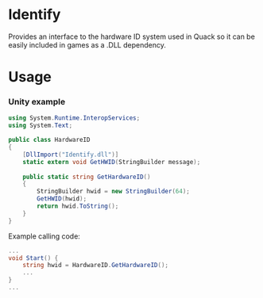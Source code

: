 # Identify
Provides an interface to the hardware ID system used in Quack so it can be easily included in games as a .DLL dependency.    

# Usage
### Unity example
```csharp
using System.Runtime.InteropServices;
using System.Text;

public class HardwareID
{
    [DllImport("Identify.dll")]
    static extern void GetHWID(StringBuilder message);
    
    public static string GetHardwareID()
    {
        StringBuilder hwid = new StringBuilder(64);
        GetHWID(hwid);
        return hwid.ToString();
    }
}
```

Example calling code:
```csharp
...
void Start() {
    string hwid = HardwareID.GetHardwareID();
    ...
}
...
```